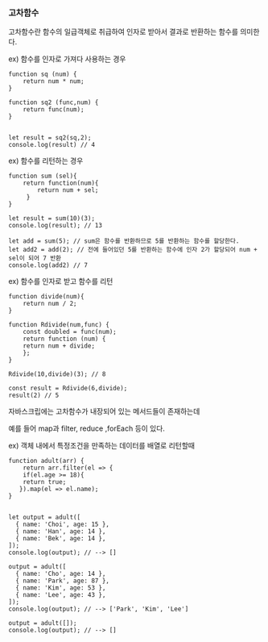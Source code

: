 ### 고차함수 

고차함수란 함수의 일급객체로 취급하여 인자로 받아서 결과로 반환하는 함수를 의미한다.

 
ex) 함수를 인자로 가져다 사용하는 경우

```JS
function sq (num) {
	return num * num;
}

function sq2 (func,num) {
	return func(num);
}


let result = sq2(sq,2);
console.log(result) // 4
```


ex)  함수를 리턴하는 경우

 
```JS
function sum (sel){
	return function(num){
    	return num + sel;
     }
}

let result = sum(10)(3);
console.log(result); // 13

let add = sum(5); // sum은 함수를 반환하므로 5를 반환하는 함수를 할당한다.
let add2 = add(2); // 전에 들어있던 5를 반환하는 함수에 인자 2가 할당되어 num + sel이 되어 7 반환
console.log(add2) // 7
```

ex) 함수를 인자로 받고 함수를 리턴

 
```JS
function divide(num){
	return num / 2;
}

function Rdivide(num,func) {
	const doubled = func(num);
    return function (num) {
    return num + divide;
    };
}

Rdivide(10,divide)(3); // 8

const result = Rdivide(6,divide);
result(2) // 5
```

자바스크립에는 고차함수가 내장되어 있는 메서드들이 존재하는데 

 

예를 들어 map과 filter, reduce ,forEach 등이 있다.

 

ex) 객체 내에서 특정조건을 만족하는 데이터를 배열로 리턴할때
```JS
function adult(arr) {
	return arr.filter(el => {
    if(el.age >= 18){
    return true;
   }).map(el => el.name); 
}


let output = adult([
  { name: 'Choi', age: 15 },
  { name: 'Han', age: 14 },
  { name: 'Bek', age: 14 },
]);
console.log(output); // --> []

output = adult([
  { name: 'Cho', age: 14 },
  { name: 'Park', age: 87 },
  { name: 'Kim', age: 53 },
  { name: 'Lee', age: 43 },
]);
console.log(output); // --> ['Park', 'Kim', 'Lee']

output = adult([]);
console.log(output); // --> []
```
